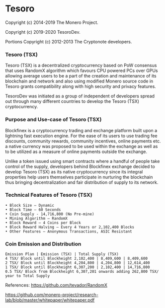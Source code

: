 # Tesoro

Copyright (c) 2014-2019 The Monero Project.

Copyright (c) 2019-2020 TesoroDev.

Portions Copyright (c) 2012-2013 The Cryptonote developers.



### Tesoro (TSX)

Tesoro (TSX) is a decentralized cryptocurrency based on PoW consensus that uses RandomX
algorithm which favours CPU powered PCs over GPUs allowing average users to be a part of the
creation and maintenance of its blockchain and network and also using modified Monero source
code in Tesoro grants compatibility along with high security and privacy features.

TesoroDev was initiated as a group of independent of developers spread out through many
different countries to develop the Tesoro (TSX) cryptocurrency.

### Purpose and Use-case of Tesoro (TSX)

Blockfinex is a cryptocurrency trading and exchange platform built upon a lightning fast execution
engine. For the ease of its users to use trading fee discounts, community rewards, community
incentives, online payments etc. a native currency was proposed to be used within the exchange as
well as to be utilized as a measure of online payments outside the exchange.

Unlike a token issued using smart contracts where a handful of people take control of the supply,
developers behind Blockfinex exchange decided to develop Tesoro (TSX) as its native
cryptocurrency since its integral properties help users themselves participate in nurturing the
blockchain thus bringing decentralization and fair distribution of supply to its network.

### Technical Features of Tesoro (TSX)

```
• Block Size – Dynamic
• Block Time – 60 Seconds
• Coin Supply - 14,716,800 (No Pre-mine)
• Mining Algorithm – RandomX
• Block Reward – 4 Coins per Block
• Block Reward Halving – Every 4 Years or 2,102,400 Blocks
• Other Features – Anonymous Transactions, ASIC Resistant
```
### Coin Emission and Distribution

```
Emission Plan | Emission (TSX) | Total Supply (TSX)
4 TSX/ Block until Blockheight 2,102,400 | 8,409,600 | 8,409,600
2 TSX/ Block until Blockheight 4,204,800 | 4,204,800 | 12,614,400
1 TSX/ Block until Blockheight 6,307,200 | 2,102,400 | 14,716,800
0.5 TSX/ Block from Blockheight 6,307,201 onwards adding 262,800 TSX/ year to Total Supply
```
References: https://github.com/tevador/RandomX

https://github.com/monero-project/research-lab/blob/master/whitepaper/whitepaper.pdf



